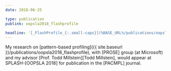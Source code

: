 ```yaml
---
date: 2018-06-25

type: publication
publink: oopsla2018_flashprofile

headline: '[_FlashProfile_{:.small-caps}](%BASE_URL%/publications/oopsla2018_flashprofile) =fa^angle-double-right^fa= [OOPSLA =qq= 18][OOPSLA 2018]'
---
```


My research on [pattern-based profiling]({{ site.baseurl }}/publications/oopsla2018_flashprofile),
with [PROSE] group (at Microsoft) and my advisor [Prof. Todd Millstein][Todd Millstein],
would appear at SPLASH-[OOPSLA 2018] for publication in the [PACMPL] journal.
